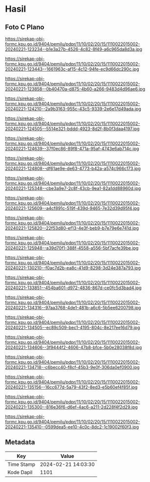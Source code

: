 # Hasil

## Foto C Plano

https://sirekap-obj-formc.kpu.go.id/9404/pemilu/pdpr/11/10/02/20/15/1110022015002-20240221-123234--b1e3a27b-4526-4c82-8f49-a6c965da8d3a.jpg

https://sirekap-obj-formc.kpu.go.id/9404/pemilu/pdpr/11/10/02/20/15/1110022015002-20240221-123443--1661963c-af15-4c12-94fe-ec9d66dc290c.jpg

https://sirekap-obj-formc.kpu.go.id/9404/pemilu/pdpr/11/10/02/20/15/1110022015002-20240221-123858--0b40470a-d875-4b60-a266-9483d4d96ae6.jpg

https://sirekap-obj-formc.kpu.go.id/9404/pemilu/pdpr/11/10/02/20/15/1110022015002-20240221-124210--2a9b3163-955c-43c5-9339-2e6e17d49ada.jpg

https://sirekap-obj-formc.kpu.go.id/9404/pemilu/pdpr/11/10/02/20/15/1110022015002-20240221-124505--5514e321-bddd-4923-8d2f-8b0f3daa4197.jpg

https://sirekap-obj-formc.kpu.go.id/9404/pemilu/pdpr/11/10/02/20/15/1110022015002-20240221-124639--37f0ec86-89f8-471a-95af-4743e6ab714c.jpg

https://sirekap-obj-formc.kpu.go.id/9404/pemilu/pdpr/11/10/02/20/15/1110022015002-20240221-124808--df61ae9e-de63-4773-b42a-a574c966c173.jpg

https://sirekap-obj-formc.kpu.go.id/9404/pemilu/pdpr/11/10/02/20/15/1110022015002-20240221-125348--cbe3a9e7-2c8f-43cb-9ea1-82a1dd88960d.jpg

https://sirekap-obj-formc.kpu.go.id/9404/pemilu/pdpr/11/10/02/20/15/1110022015002-20240221-125609--a4cf891c-519f-439d-9465-7e32d39d95f4.jpg

https://sirekap-obj-formc.kpu.go.id/9404/pemilu/pdpr/11/10/02/20/15/1110022015002-20240221-125820--22f53d80-ef13-4e3f-beb9-b7e79e6e741d.jpg

https://sirekap-obj-formc.kpu.go.id/9404/pemilu/pdpr/11/10/02/20/15/1110022015002-20240221-125948--a39d70f1-388f-4558-a556-5bf7acfe39be.jpg

https://sirekap-obj-formc.kpu.go.id/9404/pemilu/pdpr/11/10/02/20/15/1110022015002-20240221-130210--f0ac7d2b-ea8c-41d9-8298-3d24e387a793.jpg

https://sirekap-obj-formc.kpu.go.id/9404/pemilu/pdpr/11/10/02/20/15/1110022015002-20240221-133851--454ba601-d972-4836-867d-ce0fc5d3bad4.jpg

https://sirekap-obj-formc.kpu.go.id/9404/pemilu/pdpr/11/10/02/20/15/1110022015002-20240221-134316--97aa3768-4de1-481b-a6c6-5b5ee6200798.jpg

https://sirekap-obj-formc.kpu.go.id/9404/pemilu/pdpr/11/10/02/20/15/1110022015002-20240221-134505--ec89c509-bec1-4195-804c-8e217ee16d79.jpg

https://sirekap-obj-formc.kpu.go.id/9404/pemilu/pdpr/11/10/02/20/15/1110022015002-20240221-134606--3f9444f2-4606-47b8-bfce-5b0e28038f8d.jpg

https://sirekap-obj-formc.kpu.go.id/9404/pemilu/pdpr/11/10/02/20/15/1110022015002-20240221-134718--c6becc40-f8cf-45b3-9e0f-306da0ef0900.jpg

https://sirekap-obj-formc.kpu.go.id/9404/pemilu/pdpr/11/10/02/20/15/1110022015002-20240221-135156--16cc677d-5a79-43f2-8ed3-e5b60ef4f85f.jpg

https://sirekap-obj-formc.kpu.go.id/9404/pemilu/pdpr/11/10/02/20/15/1110022015002-20240221-135300--816e36f6-d6ef-4ac6-a211-2d228f4f2d29.jpg

https://sirekap-obj-formc.kpu.go.id/9404/pemilu/pdpr/11/10/02/20/15/1110022015002-20240221-135410--0599dea5-ee10-4c0c-8dc2-1c19002f60f3.jpg


## Metadata

| Key        | Value               |
| ---------- | ------------------- |
| Time Stamp | 2024-02-21 14:03:30 |
| Kode Dapil | 1101                |



